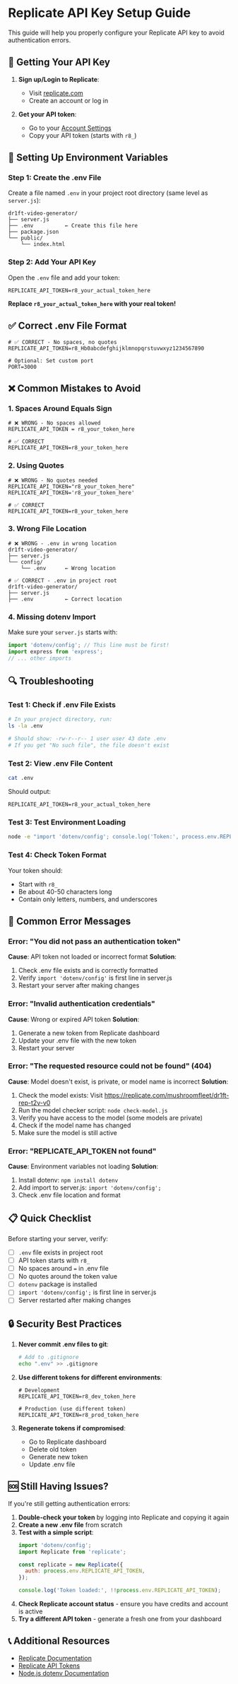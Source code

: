 # Replicate API Key Setup Guide

This guide will help you properly configure your Replicate API key to avoid authentication errors.

## 🔑 Getting Your API Key

1. **Sign up/Login to Replicate**:
   - Visit [replicate.com](https://replicate.com)
   - Create an account or log in

2. **Get your API token**:
   - Go to your [Account Settings](https://replicate.com/account/api-tokens)
   - Copy your API token (starts with `r8_`)

## 📁 Setting Up Environment Variables

### Step 1: Create the .env File

Create a file named `.env` in your project root directory (same level as `server.js`):

```
dr1ft-video-generator/
├── server.js
├── .env          ← Create this file here
├── package.json
└── public/
    └── index.html
```

### Step 2: Add Your API Key

Open the `.env` file and add your token:

```env
REPLICATE_API_TOKEN=r8_your_actual_token_here
```

**Replace `r8_your_actual_token_here` with your real token!**

## ✅ Correct .env File Format

```env
# ✅ CORRECT - No spaces, no quotes
REPLICATE_API_TOKEN=r8_Hb0abcdefghijklmnopqrstuvwxyz1234567890

# Optional: Set custom port
PORT=3000
```

## ❌ Common Mistakes to Avoid

### 1. Spaces Around Equals Sign
```env
# ❌ WRONG - No spaces allowed
REPLICATE_API_TOKEN = r8_your_token_here

# ✅ CORRECT
REPLICATE_API_TOKEN=r8_your_token_here
```

### 2. Using Quotes
```env
# ❌ WRONG - No quotes needed
REPLICATE_API_TOKEN="r8_your_token_here"
REPLICATE_API_TOKEN='r8_your_token_here'

# ✅ CORRECT
REPLICATE_API_TOKEN=r8_your_token_here
```

### 3. Wrong File Location
```
# ❌ WRONG - .env in wrong location
dr1ft-video-generator/
├── server.js
└── config/
    └── .env      ← Wrong location

# ✅ CORRECT - .env in project root
dr1ft-video-generator/
├── server.js
├── .env          ← Correct location
```

### 4. Missing dotenv Import
Make sure your `server.js` starts with:
```javascript
import 'dotenv/config'; // This line must be first!
import express from 'express';
// ... other imports
```

## 🔍 Troubleshooting

### Test 1: Check if .env File Exists
```bash
# In your project directory, run:
ls -la .env

# Should show: -rw-r--r-- 1 user user 43 date .env
# If you get "No such file", the file doesn't exist
```

### Test 2: View .env File Content
```bash
cat .env
```
Should output:
```
REPLICATE_API_TOKEN=r8_your_actual_token_here
```

### Test 3: Test Environment Loading
```bash
node -e "import 'dotenv/config'; console.log('Token:', process.env.REPLICATE_API_TOKEN ? 'Found ✅' : 'Not found ❌');"
```

### Test 4: Check Token Format
Your token should:
- Start with `r8_`
- Be about 40-50 characters long
- Contain only letters, numbers, and underscores

## 🚨 Common Error Messages

### Error: "You did not pass an authentication token"
**Cause**: API token not loaded or incorrect format
**Solution**: 
1. Check .env file exists and is correctly formatted
2. Verify `import 'dotenv/config'` is first line in server.js
3. Restart your server after making changes

### Error: "Invalid authentication credentials"
**Cause**: Wrong or expired API token
**Solution**:
1. Generate a new token from Replicate dashboard
2. Update your .env file with the new token
3. Restart your server

### Error: "The requested resource could not be found" (404)
**Cause**: Model doesn't exist, is private, or model name is incorrect
**Solution**:
1. Check the model exists: Visit https://replicate.com/mushroomfleet/dr1ft-rep-t2v-v0
2. Run the model checker script: `node check-model.js`
3. Verify you have access to the model (some models are private)
4. Check if the model name has changed
5. Make sure the model is still active

### Error: "REPLICATE_API_TOKEN not found"
**Cause**: Environment variables not loading
**Solution**:
1. Install dotenv: `npm install dotenv`
2. Add import to server.js: `import 'dotenv/config';`
3. Check .env file location and format

## 📋 Quick Checklist

Before starting your server, verify:

- [ ] `.env` file exists in project root
- [ ] API token starts with `r8_`
- [ ] No spaces around `=` in .env file
- [ ] No quotes around the token value
- [ ] `dotenv` package is installed
- [ ] `import 'dotenv/config';` is first line in server.js
- [ ] Server restarted after making changes

## 🔒 Security Best Practices

1. **Never commit .env files to git**:
   ```bash
   # Add to .gitignore
   echo ".env" >> .gitignore
   ```

2. **Use different tokens for different environments**:
   ```env
   # Development
   REPLICATE_API_TOKEN=r8_dev_token_here
   
   # Production (use different token)
   REPLICATE_API_TOKEN=r8_prod_token_here
   ```

3. **Regenerate tokens if compromised**:
   - Go to Replicate dashboard
   - Delete old token
   - Generate new token
   - Update .env file

## 🆘 Still Having Issues?

If you're still getting authentication errors:

1. **Double-check your token** by logging into Replicate and copying it again
2. **Create a new .env file** from scratch
3. **Test with a simple script**:
   ```javascript
   import 'dotenv/config';
   import Replicate from 'replicate';
   
   const replicate = new Replicate({
     auth: process.env.REPLICATE_API_TOKEN,
   });
   
   console.log('Token loaded:', !!process.env.REPLICATE_API_TOKEN);
   ```
4. **Check Replicate account status** - ensure you have credits and account is active
5. **Try a different API token** - generate a fresh one from your dashboard

## 📞 Additional Resources

- [Replicate Documentation](https://replicate.com/docs)
- [Replicate API Tokens](https://replicate.com/account/api-tokens)
- [Node.js dotenv Documentation](https://github.com/motdotla/dotenv)